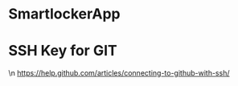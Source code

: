 # SmartlockerApp


# SSH Key for GIT
\n https://help.github.com/articles/connecting-to-github-with-ssh/


